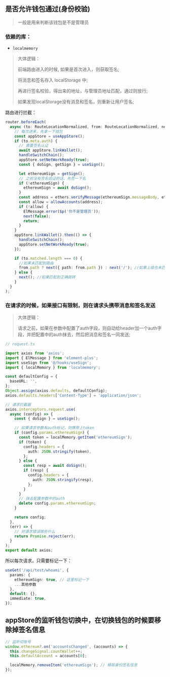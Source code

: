 ## 是否允许钱包通过(身份校验)

> 一般是用来判断该钱包是不是管理员

### 依赖的库：

- `localmemory`

> 大体逻辑：
>
> 前端路由进入的时候, 如果是首次进入，则获取签名;
>
> 将消息和签名存入 localStorage 中;
>
> 再进行签名校验，得出来的地址，与管理员地址匹配，通过则放行;
>
> 如果发现localStorage没有消息和签名，则重新让用户签名;


路由进行拦截：

```ts
router.beforeEach(
  async (to: RouteLocationNormalized, from: RouteLocationNormalized, next: NavigationGuardNext) => {
    // 每次进来，先拿一下钱包
    const appStore = useAppStore();
    if (to.meta.auth) {
      // 需要签名认证
      await appStore.linkWallet();
      handleSwitchChain();
      appStore.setNetWorkReady(true);
      const { doSign, getSign } = useSign();

      let ethereumSign = getSign();
      // 之前没有签名验证的话，先签一下名
      if (!ethereumSign) {
        ethereumSign = await doSign();
      }
      const address = ethers.verifyMessage(ethereumSign.messageBody, ethereumSign.signature);
      const allow = allowAccounts(address);
      if (!allow) {
        ElMessage.error($p('你不是管理员'));
        next(false);
        return;
      }
    }
    appStore.linkWallet().then(() => {
      handleSwitchChain();
      appStore.setNetWorkReady(true);
    });

    if (to.matched.length === 0) {
      //如果未匹配到路由
      from.path ? next({ path: from.path }) : next('/'); //如果上级也未匹配到路由则跳转主页面，如果上级能匹配到则转上级路由
    } else {
      next(); //如果匹配到正确跳转
    }
  }
);
```

### 在请求的时候，如果接口有限制，则在请求头携带消息和签名发送

> 大体逻辑：
>
> 请求之前，如果在参数中配置了auth字段，则自动给header加一个auth字段，并把配置中的auth抹去，然后把消息和签名一同发送;


```ts
// request.ts

import axios from 'axios';
import { ElMessage } from 'element-plus';
import useSign from '@/hooks/useSign';
import { localMemory } from 'localmemory';

const defaultConfig = {
  baseURL: '',
};
Object.assign(axios.defaults, defaultConfig);
axios.defaults.headers['Content-Type'] = 'application/json';

// 请求拦截器
axios.interceptors.request.use(
  async (config) => {
    const { doSign } = useSign();

    // 如果请求参数有auth标记，则携带上token
    if (config.params.ethereumSign) {
      const token = localMemory.getItem('ethereumSign');
      if (token) {
        config.headers = {
          auth: JSON.stringify(token),
        };
      } else {
        const resp = await doSign();
        if (resp) {
          config.headers = {
            auth: JSON.stringify(resp),
          };
        }
      }
      // 抹去配置参数中的auth
      delete config.params.ethereumSign;
    }

    return config;
  },
  (err) => {
    // 对请求错误做些什么
    return Promise.reject(err);
  }
);
export default axios;

```

所以每次请求，只需要标记一下：

```ts
useGet('/api/test/whoami', {
  params: {
    ethereumSign: true, // 这里标记一下
    ...其他参数
  },
  default: {},
  immediate: true,
});
```

## appStore的监听钱包切换中，在切换钱包的时候要移除掉签名信息

```ts
// 监听切账号
window.ethereum?.on('accountsChanged', (accounts) => {
  this.changeSignal.countWallet++;
  this.defaultAccount = accounts[0];

  localMemory.removeItem('ethereumSign'); // 移除身份签名信息
});
```

